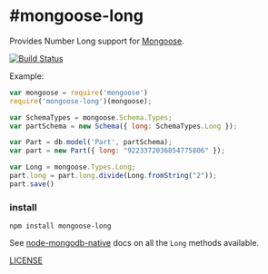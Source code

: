 #mongoose-long
===============

Provides Number Long support for [Mongoose](http://mongoosejs.com).

[![Build Status](https://secure.travis-ci.org/aheckmann/mongoose-long.png)](http://travis-ci.org/aheckmann/mongoose-long)

Example:

```js
var mongoose = require('mongoose')
require('mongoose-long')(mongoose);

var SchemaTypes = mongoose.Schema.Types;
var partSchema = new Schema({ long: SchemaTypes.Long });

var Part = db.model('Part', partSchema);
var part = new Part({ long: "9223372036854775806" });

var Long = mongoose.Types.Long;
part.long = part.long.divide(Long.fromString("2"));
part.save()
```

### install

```
npm install mongoose-long
```

See [node-mongodb-native](http://mongodb.github.com/node-mongodb-native/api-bson-generated/long.html) docs on all the `Long` methods available.

[LICENSE](https://github.com/aheckmann/mongoose-long/blob/master/LICENSE)
